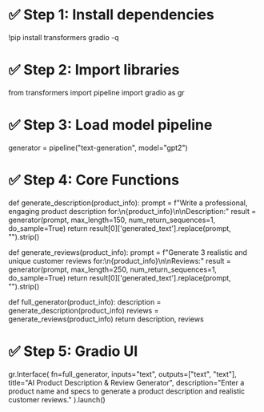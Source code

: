 # ✅ Step 1: Install dependencies
!pip install transformers gradio -q

# ✅ Step 2: Import libraries
from transformers import pipeline
import gradio as gr

# ✅ Step 3: Load model pipeline
generator = pipeline("text-generation", model="gpt2")

# ✅ Step 4: Core Functions
def generate_description(product_info):
    prompt = f"Write a professional, engaging product description for:\n{product_info}\n\nDescription:"
    result = generator(prompt, max_length=150, num_return_sequences=1, do_sample=True)
    return result[0]['generated_text'].replace(prompt, "").strip()

def generate_reviews(product_info):
    prompt = f"Generate 3 realistic and unique customer reviews for:\n{product_info}\n\nReviews:"
    result = generator(prompt, max_length=250, num_return_sequences=1, do_sample=True)
    return result[0]['generated_text'].replace(prompt, "").strip()

def full_generator(product_info):
    description = generate_description(product_info)
    reviews = generate_reviews(product_info)
    return description, reviews

# ✅ Step 5: Gradio UI
gr.Interface(
    fn=full_generator,
    inputs="text",
    outputs=["text", "text"],
    title="AI Product Description & Review Generator",
    description="Enter a product name and specs to generate a product description and realistic customer reviews."
).launch()

